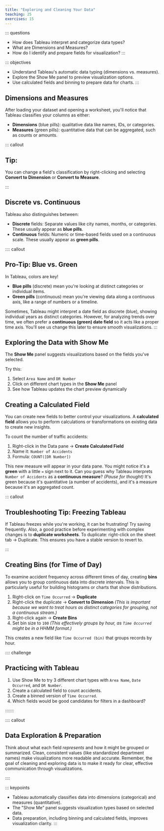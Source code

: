 ```yaml
---
title: "Exploring and Cleaning Your Data"
teaching: 25
exercises: 15
---
```


::: questions
- How does Tableau interpret and categorize data types?
- What are Dimensions and Measures?
- How do I identify and prepare fields for visualization?
:::

::: objectives
- Understand Tableau's automatic data typing (dimensions vs. measures).
- Explore the Show Me panel to preview visualization options.
- Use calculated fields and binning to prepare data for charts.
:::

## Dimensions and Measures

After loading your dataset and opening a worksheet, you'll notice that Tableau classifies your columns as either:

- **Dimensions** (blue pills): qualitative data like names, IDs, or categories.
- **Measures** (green pills): quantitative data that can be aggregated, such as counts or amounts.

::: callout
## Tip: 

You can change a field's classification by right-clicking and selecting **Convert to Dimension** or **Convert to Measure**.

::: 

## Discrete vs. Continuous

Tableau also distinguishes between:

- **Discrete** fields: Separate values like city names, months, or categories. These usually appear as **blue pills**.
- **Continuous** fields: Numeric or time-based fields used on a continuous scale. These usually appear as **green pills**.

:::: callout
## Pro-Tip: Blue vs. Green 

In Tableau, colors are key!
- **Blue pills** (discrete) mean you're looking at distinct categories or individual items.
-  **Green pills** (continuous) mean you're viewing data along a continuous axis, like a range of numbers or a timeline.

Sometimes, Tableau might interpret a date field as discrete (blue), showing individual years as distinct categories. However, for analyzing trends over time, we often prefer a **continuous (green) date field** so it acts like a proper time axis. You'll see us change this later to ensure smooth visualizations.
:::

## Exploring the Data with Show Me

The **Show Me** panel suggests visualizations based on the fields you've selected.

Try this:

1. Select `Area Name` and `DR Number`
2. Click on different chart types in the **Show Me** panel
3. See how Tableau updates the chart preview dynamically

## Creating a Calculated Field

You can create new fields to better control your visualizations. A **calculated field** allows you to perform calculations or transformations on existing data to create new insights.

To count the number of traffic accidents:

1. Right-click in the Data pane → **Create Calculated Field**
2. Name it: `Number of Accidents`
3. Formula: `COUNT([DR Number])`

This new measure will appear in your data pane. You might notice it's a **green** with a little `=` sign next to it. Can you guess why Tableau interprets `Number of Accidents` as a **continuous measure**? *(Pause for thought)* It's green because it's quantitative (a number of accidents), and it's a measure because it's an aggregated count.

::: callout

## Troubleshooting Tip: Freezing Tableau

If Tableau freezes while you're working, it can be frustrating! Try saving frequently. Also, a good practice before experimenting with complex changes is to **duplicate worksheets**. To duplicate: right-click on the sheet tab → Duplicate. This ensures you have a stable version to revert to.

:::


## Creating Bins (for Time of Day)

To examine accident frequency across different times of day, creating **bins** allows you to group continuous data into discrete intervals. This is particularly useful for building histograms or charts that show distributions.

1. Right-click on `Time Occurred` → **Duplicate**
2. Right-click the duplicate → **Convert to Dimension** *(This is important because we want to treat hours as distinct categories for grouping, not a continuous stream.)*
3. Right-click again → **Create Bins**
4. Set bin size to `100` *(This effectively groups by hour, as `Time Occurred` might be in a HHMM format.)*

This creates a new field like `Time Occurred (bin)` that groups records by hour.

:::: challenge
## Practicing with Tableau
1.  Use Show Me to try 3 different chart types with `Area Name`, `Date Occurred`, and `DR Number`.
2.  Create a calculated field to count accidents.
3.  Create a binned version of `Time Occurred`.
4.  Which fields would be good candidates for filters in a dashboard?

:::::::


:::: callout

## Data Exploration & Preparation

Think about what each field *represents* and how it might be grouped or summarized. Clean, consistent values (like standardized department names) make visualizations more readable and accurate. Remember, the goal of cleaning and exploring data is to make it ready for clear, effective communication through visualizations.

:::: 


::: keypoints
- Tableau automatically classifies data into dimensions (categorical) and measures (quantitative).
- The "Show Me" panel suggests visualization types based on selected data.
- Data preparation, including binning and calculated fields, improves visualization clarity.
:::
